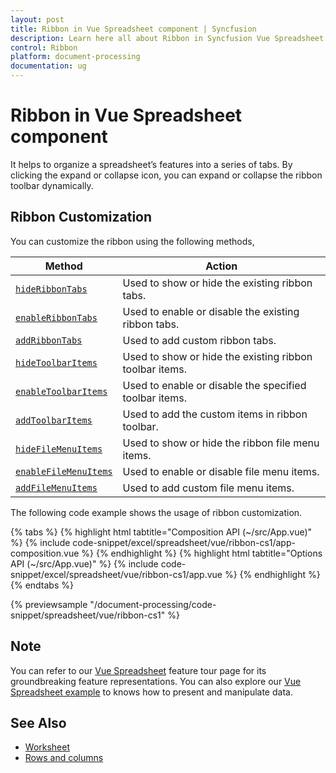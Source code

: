 ```yaml
---
layout: post
title: Ribbon in Vue Spreadsheet component | Syncfusion
description: Learn here all about Ribbon in Syncfusion Vue Spreadsheet component of Syncfusion Essential JS 2 and more.
control: Ribbon 
platform: document-processing
documentation: ug
---
```


# Ribbon in Vue Spreadsheet component

It helps to organize a spreadsheet’s features into a series of tabs. By clicking the expand or collapse icon, you can expand or collapse the ribbon toolbar dynamically.

## Ribbon Customization

You can customize the ribbon using the following methods,

| Method | Action |
|-------|---------|
| [`hideRibbonTabs`](https://ej2.syncfusion.com/vue/documentation/api/spreadsheet/#hideribbontabs) | Used to show or hide the existing ribbon tabs. |
| [`enableRibbonTabs`](https://ej2.syncfusion.com/vue/documentation/api/spreadsheet/#enableribbontabs) | Used to enable or disable the existing ribbon tabs. |
| [`addRibbonTabs`](https://ej2.syncfusion.com/vue/documentation/api/spreadsheet/#addribbontabs) | Used to add custom ribbon tabs. |
| [`hideToolbarItems`](https://ej2.syncfusion.com/vue/documentation/api/spreadsheet/#hidetoolbaritems) | Used to show or hide the existing ribbon toolbar items. |
| [`enableToolbarItems`](https://ej2.syncfusion.com/vue/documentation/api/spreadsheet/#enabletoolbaritems) | Used to enable or disable the specified toolbar items. |
| [`addToolbarItems`](https://ej2.syncfusion.com/vue/documentation/api/spreadsheet/#addtoolbaritems) | Used to add the custom items in ribbon toolbar. |
| [`hideFileMenuItems`](https://ej2.syncfusion.com/vue/documentation/api/spreadsheet/#hidefilemenuitems) | Used to show or hide the ribbon file menu items. |
| [`enableFileMenuItems`](https://ej2.syncfusion.com/vue/documentation/api/spreadsheet/#enablefilemenuitems) | Used to enable or disable file menu items. |
| [`addFileMenuItems`](https://ej2.syncfusion.com/vue/documentation/api/spreadsheet/#addfilemenuitems) | Used to add custom file menu items. |

The following code example shows the usage of ribbon customization.

{% tabs %}
{% highlight html tabtitle="Composition API (~/src/App.vue)" %}
{% include code-snippet/excel/spreadsheet/vue/ribbon-cs1/app-composition.vue %}
{% endhighlight %}
{% highlight html tabtitle="Options API (~/src/App.vue)" %}
{% include code-snippet/excel/spreadsheet/vue/ribbon-cs1/app.vue %}
{% endhighlight %}
{% endtabs %}
        
{% previewsample "/document-processing/code-snippet/spreadsheet/vue/ribbon-cs1" %}

## Note

You can refer to our [Vue Spreadsheet](https://www.syncfusion.com/spreadsheet-editor-sdk/vue-spreadsheet-editor) feature tour page for its groundbreaking feature representations. You can also explore our [Vue Spreadsheet example](https://document.syncfusion.com/demos/spreadsheet-editor/vue/#/tailwind3/spreadsheet/default.html) to knows how to present and manipulate data.

## See Also

* [Worksheet](./worksheet)
* [Rows and columns](./rows-and-columns)